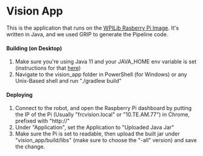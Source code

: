 # Vision App
This is the application that runs on the [WPILib Rasberry Pi Image](https://github.com/wpilibsuite/FRCVision-pi-gen/releases).
It's written in Java, and we used GRIP to generate the Pipeline code.

#### Building (on Desktop)
1. Make sure you're using Java 11 and your JAVA_HOME env variable is set (instructions for that [here](https://docs.oracle.com/cd/E19182-01/821-0917/inst_jdk_javahome_t/index.html))
2. Navigate to the vision_app folder in PowerShell (for Windows) or any Unix-Based shell and run "./gradlew build"

#### Deploying
1. Connect to the robot, and open the Raspberry Pi dashboard by putting the IP of the Pi (Usually "frcvision.local" or "10.TE.AM.77") in Chrome, prefixed with "http://"
2. Under "Application", set the Application to "Uploaded Java Jar"
3. Make sure the Pi is set to readable, then upload the built jar under "vision_app/build/libs" (make sure to choose the "-all" version) and save the change.

